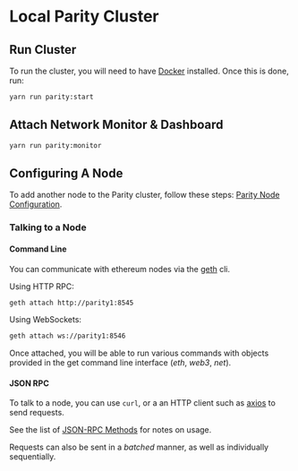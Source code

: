 # Local Parity Cluster

## Run Cluster
To run the cluster, you will need to have [Docker](https://www.docker.com/products/docker-desktop) installed. Once this is done, run:

```bash
yarn run parity:start
```

## Attach Network Monitor & Dashboard

```bash
yarn run parity:monitor
```

## Configuring A Node

To add another node to the Parity cluster, follow these steps: [Parity Node Configuration](./parity-configuration.md).

### Talking to a Node

#### Command Line
You can communicate with ethereum nodes via the [geth](https://geth.ethereum.org/) cli.

Using HTTP RPC:
```bash
geth attach http://parity1:8545
```

Using WebSockets:
```bash
geth attach ws://parity1:8546
```

Once attached, you will be able to run various commands with objects provided in the get command line interface (_eth_, _web3_, _net_).

#### JSON RPC

To talk to a node, you can use `curl`, or a an HTTP client such as [axios](https://www.npmjs.com/package/axios) to send requests.

See the list of [JSON-RPC Methods](https://github.com/ethereum/wiki/wiki/JSON-RPC#json-rpc-methods) for notes on usage.

Requests can also be sent in a _batched_ manner, as well as individually sequentially.
